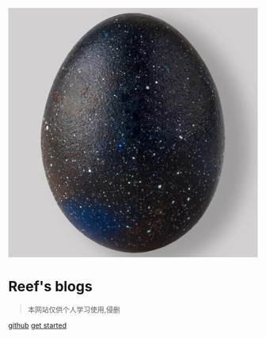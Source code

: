 ![logo](pictures/egg.jpg)

# Reef's blogs

> 本网站仅供个人学习使用,侵删

[github](https://github.com/reef-hub)
[get started](README.md)